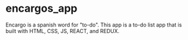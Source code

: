 # encargos_app
Encargo is a spanish word for "to-do". This app is a to-do list app that is built with HTML, CSS, JS, REACT, and REDUX. 
